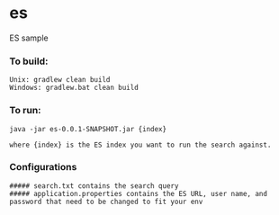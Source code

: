 # es
ES sample

### To build:
    Unix: gradlew clean build
    Windows: gradlew.bat clean build
    
### To run:
    java -jar es-0.0.1-SNAPSHOT.jar {index}
    
    where {index} is the ES index you want to run the search against.
    
### Configurations
    ##### search.txt contains the search query
    ##### application.properties contains the ES URL, user name, and password that need to be changed to fit your env
